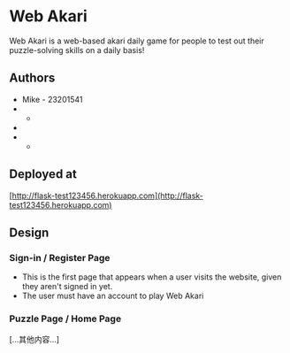 # Web Akari

Web Akari is a web-based akari daily game for people to test out their puzzle-solving skills on a daily basis!

## Authors

- Mike  - 23201541
-  - 
- 
- - 

## Deployed at

[http://flask-test123456.herokuapp.com](http://flask-test123456.herokuapp.com)

## Design

### Sign-in / Register Page

- This is the first page that appears when a user visits the website, given they aren't signed in yet.
- The user must have an account to play Web Akari

### Puzzle Page / Home Page

[...其他内容...]

